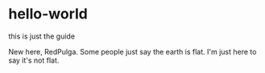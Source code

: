 # hello-world
this is just the guide

New here, RedPulga. 
Some people just say the earth is flat. I'm just here to say it's not flat.
